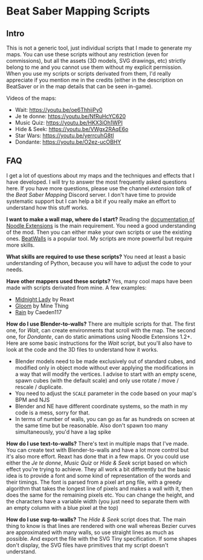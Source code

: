 # Beat Saber Mapping Scripts

## Intro

This is not a generic tool, just individual scripts that I made to generate my maps. You can use these scripts without any restriction (even for commissions), but all the assets (3D models, SVG drawings, etc) strictly belong to me and you cannot use them without my explicit permission. When you use my scripts or scripts derivated from them, I'd really appreciate if you mention me in the credits (either in the description on BeatSaver or in the map details that can be seen in-game).

Videos of the maps:

 - Wait: https://youtu.be/oe6ThhijPy0
 - Je te donne: https://youtu.be/NfRuHcYC620
 - Music Quiz: https://youtu.be/HKX3iOh1WPI
 - Hide & Seek: https://youtu.be/VWgx2RAqE6o
 - Star Wars: https://youtu.be/yerrcuhG8tI
 - Dondante: https://youtu.be/O2ez-ucOBHY

## FAQ

I get a lot of questions about my maps and the techniques and effects that I have developed. I will try to answer the most frequently asked questions here. If you have more questions, please use the channel *extension talk* of the *Beat Saber Mapping* Discord server. I don't have time to provide systematic support but I can help a bit if you really make an effort to understand how this stuff works.

**I want to make a wall map, where do I start?**
Reading the [documentation of Noodle Extensions](https://github.com/Aeroluna/NoodleExtensions) is the main requirement. You need a good understanding of the mod. Then you can either make your own scripts or use the existing ones. [BeatWalls](https://github.com/spookyGh0st/beatwalls) is a popular tool. My scripts are more powerful but require more skills.

**What skills are required to use these scripts?**
You need at least a basic understanding of Python, because you will have to adjust the code to your needs.

**Have other mappers used these scripts?**
Yes, many cool maps have been made with scripts derivated from mine. A few examples:
- [Midnight Lady](https://youtu.be/pE_s9bvntA0) by Reaxt
- [Gloom](https://youtu.be/b0K8UBGt3zs) by Mine Thing
- [Rain](https://youtu.be/a4h04wDuB64) by Caeden117

**How do I use Blender-to-walls?**
There are multiple scripts for that. The first one, for *Wait*, can create environments that scroll with the map. The second one, for *Dondante*, can do static animations using Noodle Extensions 1.2+.
Here are some basic instructions for the *Wait* script, but you'll also have to look at the code and the 3D files to understand how it works.
- Blender models need to be made exclusively out of standard cubes, and modified only in object mode without ever applying the modifications in a way that will modify the vertices. I advise to start with an empty scene, spawn cubes (with the default scale) and only use rotate / move / rescale / duplicate.
- You need to adjust the `SCALE` parameter in the code based on your map's BPM and NJS
- Blender and NE have different coordinate systems, so the math in my code is a mess, sorry for that.
- In terms of number of walls, you can go as far as hundreds on screen at the same time but be reasonable. Also don't spawn too many simultaneously, you'd have a lag spike

**How do I use text-to-walls?**
There's text in multiple maps that I've made. You can create text with Blender-to-walls and have a lot more control but it's also more effort. Reaxt has done that in a few maps. Or you could use either the *Je te donne*, *Music Quiz* or *Hide & Seek* script based on which effect you're trying to achieve. They all work a bit differently but the basic idea is to provide a font and some kind of representation of the words and their timings. The font is parsed from a pixel art png file, with a greedy algorithm that takes the longest line of pixels and makes a wall with it, then does the same for the remaining pixels etc. You can change the height, and the characters have a variable width (you just need to separate them with an empty column with a blue pixel at the top)

**How do I use svg-to-walls?**
The *Hide & Seek* script does that. The main thing to know is that lines are rendered with one wall whereas Bezier curves are approximated with many walls, so use straight lines as much as possible. And export the file with the SVG Tiny specification. If some shapes don't display, the SVG files have primitives that my script doesn't understand.
